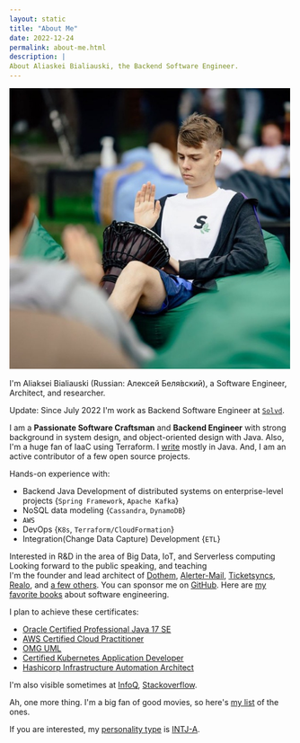 ```yaml
---
layout: static
title: "About Me"
date: 2022-12-24
permalink: about-me.html
description: |
About Aliaskei Bialiauski, the Backend Software Engineer.
---
```


<img width="500" height="500" src="images/about-me.jpg">

I'm Aliaksei Bialiauski (Russian:
<span lang="ru" xml:lang="ru">Алексей Беля́вский</span>),
a Software Engineer, Architect, and researcher.

Update: Since July 2022 I'm work as Backend Software Engineer
at [```Solvd```](http://solvd.com).

I am a **Passionate Software Craftsman** and **Backend Engineer** with strong background in system design, and object-oriented design with Java. Also, I'm a huge fan of IaaC using Terraform.
I [write](https://github.com/h1alexbel)
mostly in Java. And, I am an active contributor of a few open source projects.

Hands-on experience with:

- Backend Java Development of distributed systems on enterprise-level projects {```Spring Framework```, ```Apache Kafka```}
- NoSQL data modeling {```Cassandra```, ```DynamoDB```}
- ```AWS```
- DevOps {```K8s```, ```Terraform/CloudFormation```}
- Integration(Change Data Capture) Development {```ETL```}

Interested in R&D in the area of Big Data, IoT, and Serverless computing
Looking forward to the public speaking, and teaching
<br>
I'm the founder and lead architect of
[Dothem](https://github.com/h1alexbel/dothem),
[Alerter-Mail](https://github.com/h1alexbel/alerter-mail),
[Ticketsyncs](https://github.com/ticketsyncs/clockfarm),
[Realo](https://github.com/h1alexbel/realo),
and [a few others](/pets.html).
You can sponsor me on [GitHub](https://github.com/sponsors/h1alexbel).
Here are [my favorite books](/books.html)
about software engineering.

I plan to achieve these certificates:

- [Oracle Certified Professional Java 17 SE](https://education.oracle.com/oracle-certified-professional-java-se-17-developer/trackp_OCPJSE17)
- [AWS Certified Cloud Practitioner](https://aws.amazon.com/certification/certified-cloud-practitioner/)
- [OMG UML](https://www.omg.org/ocup-2/)
- [Certified Kubernetes Application Developer](https://www.cncf.io/certification/ckad/)
- [Hashicorp Infrastructure Automation Architect](https://www.hashicorp.com/certification/terraform-associate)

I'm also visible sometimes at
[InfoQ](https://www.infoq.com/profile/Aliaksei-Bialiauski.1/),
[Stackoverflow](https://stackoverflow.com/users/19147117/h1alexbel).

Ah, one more thing. I'm a big fan of good movies, so here's
[my list](https://www.kinopoisk.ru/user/122290319/votes/) of the ones.

If you are interested, my [personality type](https://en.wikipedia.org/wiki/Myers%E2%80%93Briggs_Type_Indicator)
is [INTJ-A](/images/personality.png).